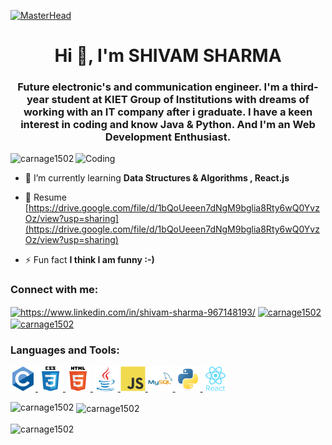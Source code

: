 [![MasterHead](https://mir-s3-cdn-cf.behance.net/project_modules/max_1200/79731568097599.5b50bca477735.jpg)](https://carnage1502.io)
<h1 align="center">Hi 👋, I'm SHIVAM SHARMA</h1>
<h3 align="center" size="12">Future electronic's and communication engineer. I'm a third-year student at KIET Group of Institutions with dreams of working with an IT company after i graduate. I have a keen interest in coding and know Java & Python. And I'm an Web Development Enthusiast.</h3>

<img align="right" alt="Coding" width="400" src="https://miro.medium.com/max/680/1*IRGHmiGsa16stedQvIaZfw.gif">

<p align="left"> <img src="https://komarev.com/ghpvc/?username=carnage1502&label=Profile%20views&color=0e75b6&style=flat" alt="carnage1502" /> </p>

- 🌱 I’m currently learning **Data Structures & Algorithms , React.js**

- 📄 Resume [https://drive.google.com/file/d/1bQoUeeen7dNgM9bglia8Rty6wQ0YvzOz/view?usp=sharing](https://drive.google.com/file/d/1bQoUeeen7dNgM9bglia8Rty6wQ0YvzOz/view?usp=sharing)

- ⚡ Fun fact **I think I am funny :-)**

<h3 align="left">Connect with me:</h3>
<p align="left">
<a href="https://linkedin.com/in/https://www.linkedin.com/in/shivam-sharma-967148193/" target="blank"><img align="center" src="https://raw.githubusercontent.com/rahuldkjain/github-profile-readme-generator/master/src/images/icons/Social/linked-in-alt.svg" alt="https://www.linkedin.com/in/shivam-sharma-967148193/" height="30" width="40" /></a>
<a href="https://www.hackerrank.com/carnage1502" target="blank"><img align="center" src="https://raw.githubusercontent.com/rahuldkjain/github-profile-readme-generator/master/src/images/icons/Social/hackerrank.svg" alt="carnage1502" height="30" width="40" /></a>
<a href="https://www.leetcode.com/carnage1502" target="blank"><img align="center" src="https://raw.githubusercontent.com/rahuldkjain/github-profile-readme-generator/master/src/images/icons/Social/leet-code.svg" alt="carnage1502" height="30" width="40" /></a>
</p>

<h3 align="left">Languages and Tools:</h3>
<p align="left"> <a href="https://www.cprogramming.com/" target="_blank" rel="noreferrer"> <img src="https://raw.githubusercontent.com/devicons/devicon/master/icons/c/c-original.svg" alt="c" width="40" height="40"/> </a> <a href="https://www.w3schools.com/css/" target="_blank" rel="noreferrer"> <img src="https://raw.githubusercontent.com/devicons/devicon/master/icons/css3/css3-original-wordmark.svg" alt="css3" width="40" height="40"/> </a> <a href="https://www.w3.org/html/" target="_blank" rel="noreferrer"> <img src="https://raw.githubusercontent.com/devicons/devicon/master/icons/html5/html5-original-wordmark.svg" alt="html5" width="40" height="40"/> </a> <a href="https://www.java.com" target="_blank" rel="noreferrer"> <img src="https://raw.githubusercontent.com/devicons/devicon/master/icons/java/java-original.svg" alt="java" width="40" height="40"/> </a> <a href="https://developer.mozilla.org/en-US/docs/Web/JavaScript" target="_blank" rel="noreferrer"> <img src="https://raw.githubusercontent.com/devicons/devicon/master/icons/javascript/javascript-original.svg" alt="javascript" width="40" height="40"/> </a> <a href="https://www.mysql.com/" target="_blank" rel="noreferrer"> <img src="https://raw.githubusercontent.com/devicons/devicon/master/icons/mysql/mysql-original-wordmark.svg" alt="mysql" width="40" height="40"/> </a> <a href="https://www.python.org" target="_blank" rel="noreferrer"> <img src="https://raw.githubusercontent.com/devicons/devicon/master/icons/python/python-original.svg" alt="python" width="40" height="40"/> </a> <a href="https://reactjs.org/" target="_blank" rel="noreferrer"> <img src="https://raw.githubusercontent.com/devicons/devicon/master/icons/react/react-original-wordmark.svg" alt="react" width="40" height="40"/> </a> </p>

<p><img align="left" src="https://github-readme-stats.vercel.app/api/top-langs?username=carnage1502&show_icons=true&locale=en&layout=compact" alt="carnage1502" /></p>

<p>&nbsp;<img align="center" src="https://github-readme-stats.vercel.app/api?username=carnage1502&show_icons=true&locale=en" alt="carnage1502" /></p>

<p><img align="center" src="https://github-readme-streak-stats.herokuapp.com/?user=carnage1502&" alt="carnage1502" /></p>
